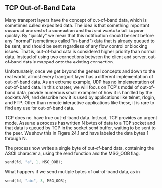 ## TCP Out-of-Band Data

Many transport layers have the concept of out-of-band data, which is sometimes called expedited data. The idea is that something important occurs at one end of a connection and that end wants to tell its peer quickly. By "quickly" we mean that this notification should be sent before any "normal" (sometimes called "in-band") data that is already queued to be sent, and should be sent regardless of any flow control or blocking issues. That is, out-of-band data is considered higher priority than normal data. Instead of using two connections between the client and server, out-of-band data is mapped onto the existing connection.

Unfortunately, once we get beyond the general concepts and down to the real world, almost every transport layer has a different implementation of out-of-band data. As an extreme example, UDP has no implementation of out-of-band data. In this chapter, we will focus on TCP's model of out-of-band data, provide numerous small examples of how it is handled by the sockets API, and describe how it is used by applications like telnet, rlogin, and FTP. Other than remote interactive applications like these, it is rare to find any use for out-of-band data.

TCP does not have true out-of-band data. Instead, TCP provides an urgent mode. Assume a process has written N bytes of data to a TCP socket and that data is queued by TCP in the socket send buffer, waiting to be sent to the peer. We show this in Figure 24.1 and have labeled the data bytes 1 through N.

The process now writes a single byte of out-of-band data, containing the ASCII character a, using the send function and the MSG_OOB flag.
```c
send(fd, "a", 1, MSG_OOB);
```

What happens if we send multiple bytes of out-of-band data, as in
```c
send(fd, "abc", 3, MSG_OOB);
```


